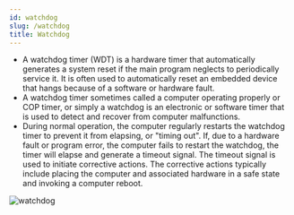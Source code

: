 ```yaml
---
id: watchdog
slug: /watchdog
title: Watchdog
---
```

* A watchdog timer (WDT) is a hardware timer that automatically generates a system reset if the main program neglects to periodically service it. It is often used to automatically reset an embedded device that hangs because of a software or hardware fault.
* A watchdog timer sometimes called a computer operating properly or COP timer, or simply a watchdog is an electronic or software timer that is used to detect and recover from computer malfunctions. 
* During normal operation, the computer regularly restarts the watchdog timer to prevent it from elapsing, or "timing out". If, due to a hardware fault or program error, the computer fails to restart the watchdog, the timer will elapse and generate a timeout signal. The timeout signal is used to initiate corrective actions. The corrective actions typically include placing the computer and associated hardware in a safe state and invoking a computer reboot.

![watchdog](https://github.com/Mshivam2409/RustDuino-Docs/blob/master/assets/Watchdog_timer_IC.jpg)